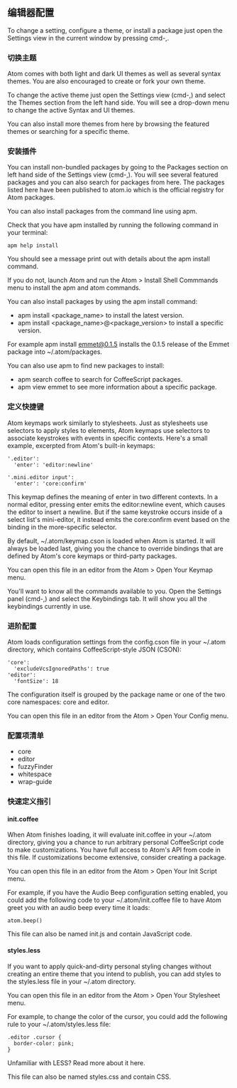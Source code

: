 编辑器配置
---

To change a setting, configure a theme, or install a package just open the
Settings view in the current window by pressing cmd-,.

### 切换主题

Atom comes with both light and dark UI themes as well as several syntax themes. You are also encouraged to create or fork your own theme.

To change the active theme just open the Settings view (cmd-,) and select the Themes section from the left hand side. You will see a drop-down menu to change the active Syntax and UI themes.

You can also install more themes from here by browsing the featured themes or searching for a specific theme.

### 安装插件

You can install non-bundled packages by going to the Packages section on left hand side of the Settings view (cmd-,). You will see several featured packages and you can also search for packages from here. The packages listed here have been published to atom.io which is the official registry for Atom packages.

You can also install packages from the command line using apm.

Check that you have apm installed by running the following command in your terminal:

```
apm help install
```

You should see a message print out with details about the apm install command.

If you do not, launch Atom and run the Atom > Install Shell Commmands menu to install the apm and atom commands.

You can also install packages by using the apm install command:

- apm install <package_name> to install the latest version.
- apm install <package_name>@<package_version> to install a specific version.

For example apm install emmet@0.1.5 installs the 0.1.5 release of the Emmet package into ~/.atom/packages.

You can also use apm to find new packages to install:

- apm search coffee to search for CoffeeScript packages.
- apm view emmet to see more information about a specific package.

### 定义快捷键

Atom keymaps work similarly to stylesheets. Just as stylesheets use selectors to apply styles to elements, Atom keymaps use selectors to associate keystrokes with events in specific contexts. Here's a small example, excerpted from Atom's built-in keymaps:

```
'.editor':
  'enter': 'editor:newline'

'.mini.editor input':
  'enter': 'core:confirm'
```

This keymap defines the meaning of enter in two different contexts. In a normal editor, pressing enter emits the editor:newline event, which causes the editor to insert a newline. But if the same keystroke occurs inside of a select list's mini-editor, it instead emits the core:confirm event based on the binding in the more-specific selector.

By default, ~/.atom/keymap.cson is loaded when Atom is started. It will always be loaded last, giving you the chance to override bindings that are defined by Atom's core keymaps or third-party packages.

You can open this file in an editor from the Atom > Open Your Keymap menu.

You'll want to know all the commands available to you. Open the Settings panel (cmd-,) and select the Keybindings tab. It will show you all the keybindings currently in use.

### 进阶配置

Atom loads configuration settings from the config.cson file in your ~/.atom directory, which contains CoffeeScript-style JSON (CSON):

```
'core':
  'excludeVcsIgnoredPaths': true
'editor':
  'fontSize': 18
```

The configuration itself is grouped by the package name or one of the two core namespaces: core and editor.

You can open this file in an editor from the Atom > Open Your Config menu.

### 配置项清单

- core
- editor
- fuzzyFinder
- whitespace
- wrap-guide

### 快速定义指引

#### init.coffee

When Atom finishes loading, it will evaluate init.coffee in your ~/.atom directory, giving you a chance to run arbitrary personal CoffeeScript code to make customizations. You have full access to Atom's API from code in this file. If customizations become extensive, consider creating a package.

You can open this file in an editor from the Atom > Open Your Init Script menu.

For example, if you have the Audio Beep configuration setting enabled, you could add the following code to your ~/.atom/init.coffee file to have Atom greet you with an audio beep every time it loads:

```
atom.beep()
```
This file can also be named init.js and contain JavaScript code.

#### styles.less

If you want to apply quick-and-dirty personal styling changes without creating an entire theme that you intend to publish, you can add styles to the styles.less file in your ~/.atom directory.

You can open this file in an editor from the Atom > Open Your Stylesheet menu.

For example, to change the color of the cursor, you could add the following rule to your ~/.atom/styles.less file:

```
.editor .cursor {
  border-color: pink;
}
```

Unfamiliar with LESS? Read more about it here.

This file can also be named styles.css and contain CSS.
